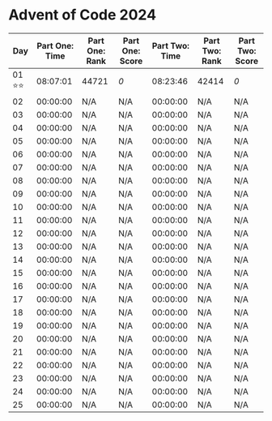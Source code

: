 # Advent of Code 2024
|Day             |Part One: Time|Part One: Rank|Part One: Score|Part Two: Time|Part Two: Rank|Part Two: Score|
|----------------|--------------|--------------|---------------|--------------|--------------|---------------|
|01 :star::star: |08:07:01      |44721         |*0*            |08:23:46      |42414         |*0*            |
|02              |00:00:00      |N/A           |N/A            |00:00:00      |N/A           |N/A            |
|03              |00:00:00      |N/A           |N/A            |00:00:00      |N/A           |N/A            |
|04              |00:00:00      |N/A           |N/A            |00:00:00      |N/A           |N/A            |
|05              |00:00:00      |N/A           |N/A            |00:00:00      |N/A           |N/A            |
|06              |00:00:00      |N/A           |N/A            |00:00:00      |N/A           |N/A            |
|07              |00:00:00      |N/A           |N/A            |00:00:00      |N/A           |N/A            |
|08              |00:00:00      |N/A           |N/A            |00:00:00      |N/A           |N/A            |
|09              |00:00:00      |N/A           |N/A            |00:00:00      |N/A           |N/A            |
|10              |00:00:00      |N/A           |N/A            |00:00:00      |N/A           |N/A            |
|11              |00:00:00      |N/A           |N/A            |00:00:00      |N/A           |N/A            |
|12              |00:00:00      |N/A           |N/A            |00:00:00      |N/A           |N/A            |
|13              |00:00:00      |N/A           |N/A            |00:00:00      |N/A           |N/A            |
|14              |00:00:00      |N/A           |N/A            |00:00:00      |N/A           |N/A            |
|15              |00:00:00      |N/A           |N/A            |00:00:00      |N/A           |N/A            |
|16              |00:00:00      |N/A           |N/A            |00:00:00      |N/A           |N/A            |
|17              |00:00:00      |N/A           |N/A            |00:00:00      |N/A           |N/A            |
|18              |00:00:00      |N/A           |N/A            |00:00:00      |N/A           |N/A            |
|19              |00:00:00      |N/A           |N/A            |00:00:00      |N/A           |N/A            |
|20              |00:00:00      |N/A           |N/A            |00:00:00      |N/A           |N/A            |
|21              |00:00:00      |N/A           |N/A            |00:00:00      |N/A           |N/A            |
|22              |00:00:00      |N/A           |N/A            |00:00:00      |N/A           |N/A            |
|23              |00:00:00      |N/A           |N/A            |00:00:00      |N/A           |N/A            |
|24              |00:00:00      |N/A           |N/A            |00:00:00      |N/A           |N/A            |
|25              |00:00:00      |N/A           |N/A            |00:00:00      |N/A           |N/A            |
